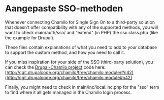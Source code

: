 # Aangepaste SSO-methoden

Whenever connecting Chamilo for Single Sign On to a third-party solution that doesn't offer compatibility with any of the supported methods, you will want to check main/auth/sso/ and "extend" \(in PHP\) the sso.class.php \(like the example for Drupal\).

These files contain explanations of what you need to add to your database to support the custom method, and how you need to call it.

If you miss inspiration for your side of the SSO \(third-party solution\), you can check the [Drupal-Chamilo project](https://www.drupal.org/project/chamilo) code here: [http://cgit.drupalcode.org/chamilo/tree/chamilo.module\#n42](http://cgit.drupalcode.org/chamilo/tree/chamilo.module#n42)

Finally, you might need to check in main/inc/local.inc.php for the "sso" term to find where it all gets managed in the Chamilo login process.

